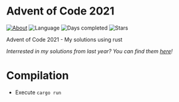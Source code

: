 # Advent of Code 2021

[![About](https://img.shields.io/badge/Advent%20of%20Code-2021-brightgreen)](https://adventofcode.com/2021/about)
![Language](https://img.shields.io/badge/Language-rust-orange)
![Days completed](https://img.shields.io/badge/Days%20completed-2-red)
![Stars](https://img.shields.io/badge/Stars-4-yellow)

Advent of Code 2021 - My solutions using rust

*Interrested in my solutions from last year? You can find them [here](https://github.com/andi-makes/aoc2020)!*

# Compilation
 * Execute `cargo run`

